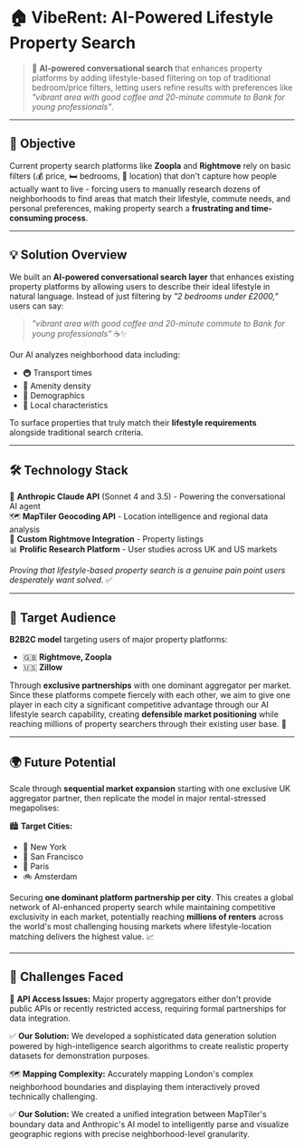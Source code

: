 # 🏠 VibeRent: AI-Powered Lifestyle Property Search

> 🚀 **AI-powered conversational search** that enhances property platforms by adding lifestyle-based filtering on top of traditional bedroom/price filters, letting users refine results with preferences like _"vibrant area with good coffee and 20-minute commute to Bank for young professionals"_.

---

## 🎯 **Objective**

Current property search platforms like **Zoopla** and **Rightmove** rely on basic filters (💰 price, 🛏️ bedrooms, 📍 location) that don't capture how people actually want to live - forcing users to manually research dozens of neighborhoods to find areas that match their lifestyle, commute needs, and personal preferences, making property search a **frustrating and time-consuming process**.

---

## 💡 **Solution Overview**

We built an **AI-powered conversational search layer** that enhances existing property platforms by allowing users to describe their ideal lifestyle in natural language. Instead of just filtering by _"2 bedrooms under £2000,"_ users can say:

> _"vibrant area with good coffee and 20-minute commute to Bank for young professionals"_ ☕✨

Our AI analyzes neighborhood data including:

- 🚇 Transport times
- 🏪 Amenity density
- 👥 Demographics
- 🌆 Local characteristics

To surface properties that truly match their **lifestyle requirements** alongside traditional search criteria.

---

## 🛠️ **Technology Stack**

🤖 **Anthropic Claude API** (Sonnet 4 and 3.5) - Powering the conversational AI agent  
🗺️ **MapTiler Geocoding API** - Location intelligence and regional data analysis  
🏡 **Custom Rightmove Integration** - Property listings  
📊 **Prolific Research Platform** - User studies across UK and US markets

_Proving that lifestyle-based property search is a genuine pain point users desperately want solved._ ✅

---

## 🎯 **Target Audience**

**B2B2C model** targeting users of major property platforms:

- 🇬🇧 **Rightmove, Zoopla**
- 🇺🇸 **Zillow**

Through **exclusive partnerships** with one dominant aggregator per market. Since these platforms compete fiercely with each other, we aim to give one player in each city a significant competitive advantage through our AI lifestyle search capability, creating **defensible market positioning** while reaching millions of property searchers through their existing user base. 🚀

---

## 🌍 **Future Potential**

Scale through **sequential market expansion** starting with one exclusive UK aggregator partner, then replicate the model in major rental-stressed megapolises:

🏙️ **Target Cities:**

- 🗽 New York
- 🌉 San Francisco
- 🗼 Paris
- 🚲 Amsterdam

Securing **one dominant platform partnership per city**. This creates a global network of AI-enhanced property search while maintaining competitive exclusivity in each market, potentially reaching **millions of renters** across the world's most challenging housing markets where lifestyle-location matching delivers the highest value. 📈

---

## 🔧 **Challenges Faced**

🚧 **API Access Issues:** Major property aggregators either don't provide public APIs or recently restricted access, requiring formal partnerships for data integration.

✅ **Our Solution:** We developed a sophisticated data generation solution powered by high-intelligence search algorithms to create realistic property datasets for demonstration purposes.

🗺️ **Mapping Complexity:** Accurately mapping London's complex neighborhood boundaries and displaying them interactively proved technically challenging.

✅ **Our Solution:** We created a unified integration between MapTiler's boundary data and Anthropic's AI model to intelligently parse and visualize geographic regions with precise neighborhood-level granularity.
